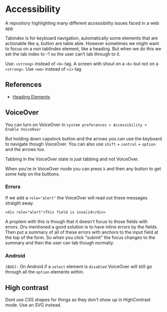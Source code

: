 # Accessibility
A repository highlighting many different accessibility issues faced in a web app

Tabindex is for keyboard navigation, automatically some elements that are actionable like a, 
button are table able. However sometimes we might want to focus on a non tablindex element, like a heading. 
But when we do this we set the tab index to -1 so the user can’t tab through to it.

Use: `<strong>` instead of `<b>` tag. A screen with shout on a `<b>` but not on a `<strong>`.
Use `<em>` instead of `<i>` tag

## References 

* [Heading Elements](https://developer.mozilla.org/en-US/docs/Web/HTML/Element/Heading_Elements#Accessibility_concerns)

## VoiceOver

You can turn on VoiceOver in `system preferences > Accessibility > Enable VoiceOver`

But holding down capslock button and the arrows you can use the keyboard to navigate though VoiceOver. 
You can also use `shift` + `control` + `option` and the arrows too. 

Tabbing in the VoiceOver state is just tabbing and not VoiceOver. 

When you're in VoiceOver mode you can press `k` and then any button to get some help on the buttions.

### Errors 

If we add a `role="alert"` the VoiceOver will read out these messages straight away.

```
<div role="alert">This field is invalid</div>
```

A proplem with this is though that it doesn't focus to those fields with errors. Dru mentioned a good solution is to have inline errors by the fields. Then put a summary of all of these errors with anchors to the input field at the top of the form. So when you click "submit" the focus changes to the summary and then the user can tab though normally. 

### Android 

`[BUG]:` On Android if a `select` element is `disabled` VoiceOver will still go through all the `option` elements within. 

## High contrast

Dont use CSS shapes for things as they don't show up in HighContrast mode. Use an SVG instead. 
